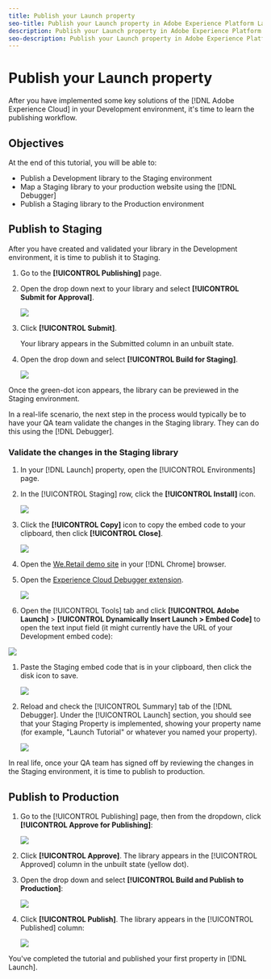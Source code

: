 ```yaml
---
title: Publish your Launch property
seo-title: Publish your Launch property in Adobe Experience Platform Launch
description: Publish your Launch property in Adobe Experience Platform Launch
seo-description: Publish your Launch property in Adobe Experience Platform Launch
---
```


# Publish your Launch property

After you have implemented some key solutions of the [!DNL Adobe Experience Cloud] in your Development environment, it's time to learn the publishing workflow.

## Objectives

At the end of this tutorial, you will be able to:

* Publish a Development library to the Staging environment
* Map a Staging library to your production website using the [!DNL Debugger]
* Publish a Staging library to the Production environment

## Publish to Staging

After you have created and validated your library in the Development environment, it is time to publish it to Staging.

1. Go to the **[!UICONTROL Publishing]** page.
1. Open the drop down next to your library and select **[!UICONTROL Submit for Approval]**.

   ![](/help/assets/publishing-submitforapproval.png)

1. Click **[!UICONTROL Submit]**.

   Your library appears in the Submitted column in an unbuilt state.

1. Open the drop down and select **[!UICONTROL Build for Staging]**.

   ![](/help/assets/publishing-buildforstaging.png)

Once the green-dot icon appears, the library can be previewed in the Staging environment.

In a real-life scenario, the next step in the process would typically be to have your QA team validate the changes in the Staging library. They can do this using the [!DNL Debugger].

### Validate the changes in the Staging library

1. In your [!DNL Launch] property, open the [!UICONTROL Environments] page.
1. In the [!UICONTROL Staging] row, click the **[!UICONTROL Install]** icon.

   ![](/help/assets/publishing-getstagingcode.png)

1. Click the **[!UICONTROL Copy]** icon to copy the embed code to your clipboard, then click **[!UICONTROL Close]**.

   ![](/help/assets/publishing-copystagingcode.png)

1. Open the [We.Retail demo site](https://aem.enablementadobe.com/content/we-retail/us/en.html) in your [!DNL Chrome] browser.
1. Open the [Experience Cloud Debugger extension](https://chrome.google.com/webstore/detail/adobe-experience-cloud-de/ocdmogmohccmeicdhlhhgepeaijenapj).

   ![](/help/assets/switchenvironments-opendebugger.png)

1. Open the [!UICONTROL Tools] tab and click **[!UICONTROL Adobe Launch]** > **[!UICONTROL Dynamically Insert Launch > Embed Code]** to open the text input field (it might currently have the URL of your Development embed code):

<!-- Scott check Adobe Launch in UI -->

   ![](/help/assets/switchenvironments-debugger-editembedcode1.png)

1. Paste the Staging embed code that is in your clipboard, then click the disk icon to save.

   ![](/help/assets/switchenvironments-debugger-save1.png)

1. Reload and check the [!UICONTROL Summary] tab of the [!DNL Debugger]. Under the [!UICONTROL Launch] section, you should see that your Staging Property is implemented, showing your property name (for example, "Launch Tutorial" or whatever you named your property).

   ![](/help/assets/publishing-debugger-staging.png)

In real life, once your QA team has signed off by reviewing the changes in the Staging environment, it is time to publish to production.

## Publish to Production

1. Go to the [!UICONTROL Publishing] page, then from the dropdown, click **[!UICONTROL Approve for Publishing]**:

   ![](/help/assets/publishing-approveforpublishing.png)

1. Click **[!UICONTROL Approve]**. The library appears in the [!UICONTROL Approved] column in the unbuilt state (yellow dot).
1. Open the drop down and select **[!UICONTROL Build and Publish to Production]**:

   ![](/help/assets/publishing-buildandpublishtoproduction.png)

1. Click **[!UICONTROL Publish]**. The library appears in the [!UICONTROL Published] column:

   ![](/help/assets/publishing-published.png)

You've completed the tutorial and published your first property in [!DNL Launch].
